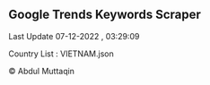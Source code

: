 

## Google Trends Keywords Scraper 
 
Last Update 07-12-2022 , 03:29:09

Country List :
VIETNAM.json



© Abdul Muttaqin 
